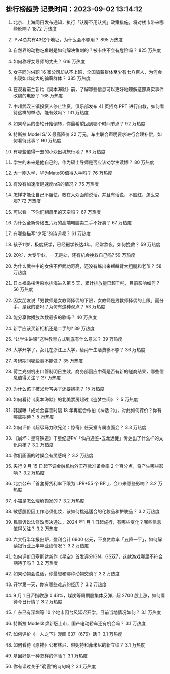 
## 排行榜趋势 记录时间：2023-09-02 13:14:12
  
  1. 北京、上海同日发布通知，执行「认房不用认贷」政策措施，将对楼市带来哪些影响？ 1872 万热度
    
  2. IPv4总共有43亿个地址，为什么会不够用？ 895 万热度
    
  3. 自然界的动物吃鱼时是如何解决鱼刺的？被卡住不会有危险吗？ 825 万热度
    
  4. 如何称呼女导师的丈夫？ 616 万热度
    
  5. 女子同时供职 16 家公司却从不上班，全国骗薪群体至少有七八百人，为何会出现如此庞大的骗薪群体？ 385 万热度
    
  6. 在观看诺兰新片《奥本海默》前，了解哪些信息可以更好地理解这部真实事件改编的电影？ 168 万热度
    
  7. 中超武汉三镇投资人停止注资，俱乐部发布 41 页招商 PPT 进行自救，如何看待这样的举动，能有效吗？ 131 万热度
    
  8. 如果命运的齿轮开始倒转，你最希望回到哪个时间节点？ 92 万热度
    
  9. 特斯拉 Model S/ X 最高降价 22 万元，车主联合声明要求进行合理补偿，如何看待此事？ 90 万热度
    
  10. 有哪些值得一去的小众出境旅行地？ 83 万热度
    
  11. 学生的未来是他自己的，作为硕士导师是否应该劝学生读博？ 80 万热度
    
  12. 大一刚入学，华为Mate60值得入手吗？ 76 万热度
    
  13. 有没有加速度是速度n倍的情况？ 75 万热度
    
  14. 怎样才能让自己不胆怯，敢在大众面前说话，并且有话说，不脸红，怎么克服? 72 万热度
    
  15. 可以看一下你们相册里的天空吗？ 67 万热度
    
  16. 为什么全新价格五六万的高端电脑卖二手不好卖？ 67 万热度
    
  17. 有哪些描写“夕阳”的诗词呢？ 61 万热度
    
  18. 孩子11岁，极度厌学，已经辍学长达4年，经常熬夜，如何挽救？ 59 万热度
    
  19. 20岁，大专毕业，一无是处，还有机会挽救自己吗? 59 万热度
    
  20. 为什么武林中的女侠不但武功奇高，还没有练出来麒麟臂大粗腿和老茧？ 58 万热度
    
  21. 日本福岛核污染水排海进入第 5 天，累计排放量已超千吨，目前影响如何？ 56 万热度
    
  22. 因女朋友说「男教师是女教师择偶的下限，女教师是男教师择偶的上限」而分手，是我的错吗？为何有这种观点？ 53 万热度
    
  23. 能分享你播放次数最多的歌吗？ 40 万热度
    
  24. 新手应该买新相机还是二手的? 39 万热度
    
  25. “让学生讲课”这种教育方式到底有什么意义？ 39 万热度
    
  26. 大学开学了，女儿在浙江上大学，给两千生活费够不够？ 36 万热度
    
  27. 考研期间哪些事不能做？ 35 万热度
    
  28. 荷兰光刻机出口管制明日生效，商务部回应中荷是否有新的磋商结果，哪些信息值得关注？ 27 万热度
    
  29. 为什么孩子被父母骂哭了还要抱抱？ 15 万热度
    
  30. 如何看待《奥本海默》的北美票房超过《盗梦空间》？ 5 万热度
    
  31. 韩媒曝「成龙金喜善时隔 18 年再度合作拍《神话 2》」，对此如何评价？你有哪些期待？ 5 万热度
    
  32. 如何评价《超级马力欧兄弟：惊奇》任天堂专属直面会？ 3.3 万热度
    
  33. 《崩坏：星穹铁道》千星纪游PV「仙舟通鉴•五龙远徙」传达出了什么样的文化内核？ 3.2 万热度
    
  34. 你们画画的时候会有灵感吗？ 3.2 万热度
    
  35. 央行 9 月 15 日起下调金融机构外汇存款准备金率 2 个百分点，将产生哪些影响？ 3.2 万热度
    
  36. 北京公布「首套房贷利率下限为  LPR+55 个 BP 」，会带来哪些影响？ 3.2 万热度
    
  37. 小猫是怎么理解搬家的？ 3.2 万热度
    
  38. 敏感肌但因工作必须化妆，该如何挑选适合的化妆品和护肤品？ 3.2 万热度
    
  39. 民事诉讼法修改表决通过，2024 年1 月 1 日起施行，有哪些变化？哪些信息值得关注？ 3.2 万热度
    
  40. 六大行半年报出炉，盈利合计 6900 亿元，不良贷款率「五降一平」，如何解读银行业上半年业绩情况？ 3.2 万热度
    
  41. 如何评价贝塞斯达新作《星空》首发评分IGN、GS双7，这款游戏哪里不符合期待了吗？ 3.2 万热度
    
  42. 如果动物会说话，你最想和哪种动物交谈？ 3.2 万热度
    
  43. 开学第一天，你有哪些难忘的经历？ 3.2 万热度
    
  44. 9 月 1 日沪指收涨 0.43%，煤炭等周期股集体反弹，超 2700 股上涨，如何看待今日行情？ 3.2 万热度
    
  45. 广东已有深圳等 10 个地市因台风延迟开学，目前当地情况如何？ 3.1 万热度
    
  46. 特斯拉 Model3 焕新版上市，国产电动轿车还有机会吗？ 3.1 万热度
    
  47. 如何评价《一人之下》漫画 637（676）话？ 3.1 万热度
    
  48. 如何看待《原神》公布林尼、琳妮特和菲米尼的新立绘？ 3.1 万热度
    
  49. 基因好是一种怎样的体验？ 3.1 万热度
    
  50. 你有读过关于“晚霞”的诗句吗？ 3.1 万热度
    